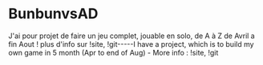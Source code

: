 # BunbunvsAD
J'ai pour projet de faire un jeu complet, jouable en solo, de A à Z de Avril a fin Aout ! plus d'info sur !site, !git-----I have a project, which is to build my own game in 5 month (Apr to end of Aug) - More info : !site, !git
